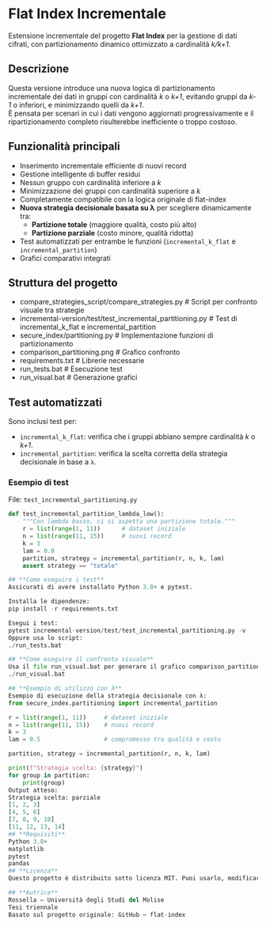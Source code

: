 # Flat Index Incrementale
Estensione incrementale del progetto **Flat Index** per la gestione di dati cifrati, con partizionamento dinamico ottimizzato a cardinalità *k/k+1*.

## Descrizione
Questa versione introduce una nuova logica di partizionamento incrementale dei dati in gruppi con cardinalità *k* o *k+1*, evitando gruppi da *k-1* o inferiori, e minimizzando quelli da *k+1*.  
È pensata per scenari in cui i dati vengono aggiornati progressivamente e il ripartizionamento completo risulterebbe inefficiente o troppo costoso.

##  Funzionalità principali
- Inserimento incrementale efficiente di nuovi record  
- Gestione intelligente di buffer residui  
- Nessun gruppo con cardinalità inferiore a *k*  
- Minimizzazione dei gruppi con cardinalità superiore a *k*  
- Completamente compatibile con la logica originale di flat-index  
- **Nuova strategia decisionale basata su λ** per scegliere dinamicamente tra:
  - **Partizione totale** (maggiore qualità, costo più alto)  
  - **Partizione parziale** (costo minore, qualità ridotta)  
- Test automatizzati per entrambe le funzioni (`incremental_k_flat` e `incremental_partition`)  
- Grafici comparativi integrati  

##  Struttura del progetto
- compare_strategies_script/compare_strategies.py # Script per confronto visuale tra strategie
- incremental-version/test/test_incremental_partitioning.py # Test di incremental_k_flat e incremental_partition
- secure_index/partitioning.py # Implementazione funzioni di partizionamento
- comparison_partitioning.png # Grafico confronto
- requirements.txt # Librerie necessarie
- run_tests.bat # Esecuzione test
- run_visual.bat # Generazione grafici

##  Test automatizzati
Sono inclusi test per:

- `incremental_k_flat`: verifica che i gruppi abbiano sempre cardinalità *k* o *k+1*.  
- `incremental_partition`: verifica la scelta corretta della strategia decisionale in base a `λ`.  

### Esempio di test

File: `test_incremental_partitioning.py`

```python
def test_incremental_partition_lambda_low():
    """Con lambda basso, ci si aspetta una partizione totale."""
    r = list(range(1, 11))      # dataset iniziale
    n = list(range(11, 15))     # nuovi record
    k = 3
    lam = 0.0
    partition, strategy = incremental_partition(r, n, k, lam)
    assert strategy == "totale"

## **Come eseguire i test**
Assicurati di avere installato Python 3.8+ e pytest.

Installa le dipendenze:
pip install -r requirements.txt

Esegui i test:
pytest incremental-version/test/test_incremental_partitioning.py -v
Oppure usa lo script:
./run_tests.bat

## **Come eseguire il confronto visuale**
Usa il file run_visual.bat per generare il grafico comparison_partitioning.png, che mostra le differenze tra il partizionamento classico e incrementale:
./run_visual.bat

## **Esempio di utilizzo con λ**
Esempio di esecuzione della strategia decisionale con λ:
from secure_index.partitioning import incremental_partition

r = list(range(1, 11))     # dataset iniziale
n = list(range(11, 15))    # nuovi record
k = 3
lam = 0.5                  # compromesso tra qualità e costo

partition, strategy = incremental_partition(r, n, k, lam)

print(f"Strategia scelta: {strategy}")
for group in partition:
    print(group)
Output atteso:
Strategia scelta: parziale
[1, 2, 3]
[4, 5, 6]
[7, 8, 9, 10]
[11, 12, 13, 14]
## **Requisiti**
Python 3.8+
matplotlib
pytest
pandas
## **Licenza**
Questo progetto è distribuito sotto licenza MIT. Puoi usarlo, modificarlo e condividerlo liberamente.

## **Autrice**
Rossella – Università degli Studi del Molise
Tesi triennale
Basato sul progetto originale: GitHub – flat-index
